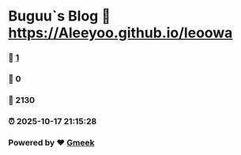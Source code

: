 # Buguu`s Blog :link: https://Aleeyoo.github.io/leoowa 
### :page_facing_up: [1](https://Aleeyoo.github.io/leoowa/tag.html) 
### :speech_balloon: 0 
### :hibiscus: 2130 
### :alarm_clock: 2025-10-17 21:15:28 
### Powered by :heart: [Gmeek](https://github.com/Meekdai/Gmeek)

